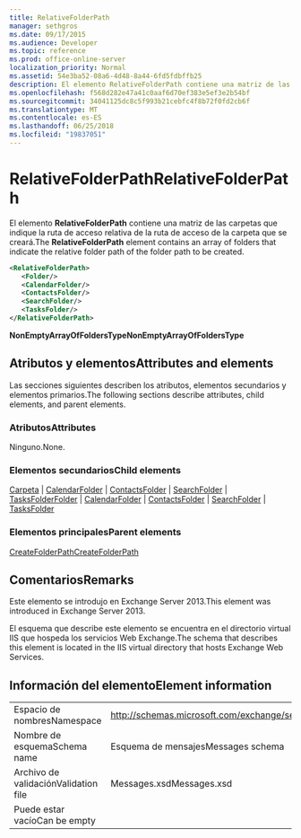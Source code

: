 ```yaml
---
title: RelativeFolderPath
manager: sethgros
ms.date: 09/17/2015
ms.audience: Developer
ms.topic: reference
ms.prod: office-online-server
localization_priority: Normal
ms.assetid: 54e3ba52-08a6-4d48-8a44-6fd5fdbffb25
description: El elemento RelativeFolderPath contiene una matriz de las carpetas que indique la ruta de acceso relativa de la ruta de acceso de la carpeta que se creará.
ms.openlocfilehash: f568d282e47a41c0aaf6d70ef383e5ef3e2b54bf
ms.sourcegitcommit: 34041125dc8c5f993b21cebfc4f8b72f0fd2cb6f
ms.translationtype: MT
ms.contentlocale: es-ES
ms.lasthandoff: 06/25/2018
ms.locfileid: "19837051"
---
```

# <a name="relativefolderpath"></a><span data-ttu-id="9bd28-103">RelativeFolderPath</span><span class="sxs-lookup"><span data-stu-id="9bd28-103">RelativeFolderPath</span></span>

<span data-ttu-id="9bd28-104">El elemento **RelativeFolderPath** contiene una matriz de las carpetas que indique la ruta de acceso relativa de la ruta de acceso de la carpeta que se creará.</span><span class="sxs-lookup"><span data-stu-id="9bd28-104">The **RelativeFolderPath** element contains an array of folders that indicate the relative folder path of the folder path to be created.</span></span> 
  
```XML
<RelativeFolderPath>
   <Folder/>
   <CalendarFolder/>
   <ContactsFolder/>
   <SearchFolder/>
   <TasksFolder/>
</RelativeFolderPath>
```

 <span data-ttu-id="9bd28-105">**NonEmptyArrayOfFoldersType**</span><span class="sxs-lookup"><span data-stu-id="9bd28-105">**NonEmptyArrayOfFoldersType**</span></span>
## <a name="attributes-and-elements"></a><span data-ttu-id="9bd28-106">Atributos y elementos</span><span class="sxs-lookup"><span data-stu-id="9bd28-106">Attributes and elements</span></span>

<span data-ttu-id="9bd28-107">Las secciones siguientes describen los atributos, elementos secundarios y elementos primarios.</span><span class="sxs-lookup"><span data-stu-id="9bd28-107">The following sections describe attributes, child elements, and parent elements.</span></span>
  
### <a name="attributes"></a><span data-ttu-id="9bd28-108">Atributos</span><span class="sxs-lookup"><span data-stu-id="9bd28-108">Attributes</span></span>

<span data-ttu-id="9bd28-109">Ninguno.</span><span class="sxs-lookup"><span data-stu-id="9bd28-109">None.</span></span>
  
### <a name="child-elements"></a><span data-ttu-id="9bd28-110">Elementos secundarios</span><span class="sxs-lookup"><span data-stu-id="9bd28-110">Child elements</span></span>

<span data-ttu-id="9bd28-111">[Carpeta](folder.md) | [CalendarFolder](calendarfolder.md) | [ContactsFolder](contactsfolder.md) | [SearchFolder](searchfolder.md) | [TasksFolder](tasksfolder.md)</span><span class="sxs-lookup"><span data-stu-id="9bd28-111">[Folder](folder.md) | [CalendarFolder](calendarfolder.md) | [ContactsFolder](contactsfolder.md) | [SearchFolder](searchfolder.md) | [TasksFolder](tasksfolder.md)</span></span>
  
### <a name="parent-elements"></a><span data-ttu-id="9bd28-112">Elementos principales</span><span class="sxs-lookup"><span data-stu-id="9bd28-112">Parent elements</span></span>

[<span data-ttu-id="9bd28-113">CreateFolderPath</span><span class="sxs-lookup"><span data-stu-id="9bd28-113">CreateFolderPath</span></span>](createfolderpath.md)
  
## <a name="remarks"></a><span data-ttu-id="9bd28-114">Comentarios</span><span class="sxs-lookup"><span data-stu-id="9bd28-114">Remarks</span></span>

<span data-ttu-id="9bd28-115">Este elemento se introdujo en Exchange Server 2013.</span><span class="sxs-lookup"><span data-stu-id="9bd28-115">This element was introduced in Exchange Server 2013.</span></span>
  
<span data-ttu-id="9bd28-116">El esquema que describe este elemento se encuentra en el directorio virtual IIS que hospeda los servicios Web Exchange.</span><span class="sxs-lookup"><span data-stu-id="9bd28-116">The schema that describes this element is located in the IIS virtual directory that hosts Exchange Web Services.</span></span>
  
## <a name="element-information"></a><span data-ttu-id="9bd28-117">Información del elemento</span><span class="sxs-lookup"><span data-stu-id="9bd28-117">Element information</span></span>

|||
|:-----|:-----|
|<span data-ttu-id="9bd28-118">Espacio de nombres</span><span class="sxs-lookup"><span data-stu-id="9bd28-118">Namespace</span></span>  <br/> |http://schemas.microsoft.com/exchange/services/2006/messages  <br/> |
|<span data-ttu-id="9bd28-119">Nombre de esquema</span><span class="sxs-lookup"><span data-stu-id="9bd28-119">Schema name</span></span>  <br/> |<span data-ttu-id="9bd28-120">Esquema de mensajes</span><span class="sxs-lookup"><span data-stu-id="9bd28-120">Messages schema</span></span>  <br/> |
|<span data-ttu-id="9bd28-121">Archivo de validación</span><span class="sxs-lookup"><span data-stu-id="9bd28-121">Validation file</span></span>  <br/> |<span data-ttu-id="9bd28-122">Messages.xsd</span><span class="sxs-lookup"><span data-stu-id="9bd28-122">Messages.xsd</span></span>  <br/> |
|<span data-ttu-id="9bd28-123">Puede estar vacío</span><span class="sxs-lookup"><span data-stu-id="9bd28-123">Can be empty</span></span>  <br/> ||
   

